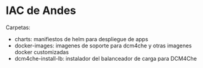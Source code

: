 # IAC de Andes

Carpetas:

- charts: manifiestos de helm para despliegue de apps
- docker-images: imagenes de soporte para dcm4che y otras imagenes docker customizadas
- dcm4che-install-lb: instalador del balanceador de carga para DCM4Che